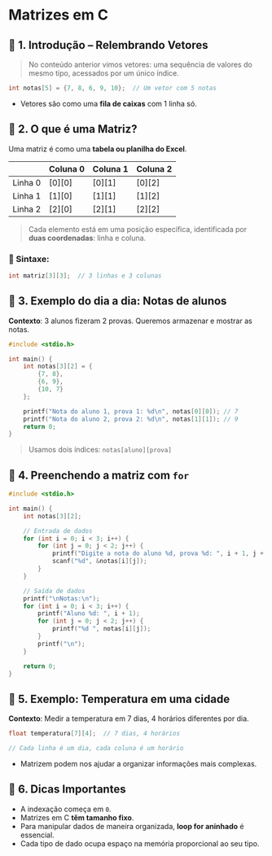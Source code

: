 # **Matrizes em C**

## 📌 1. Introdução – Relembrando Vetores

> No conteúdo anterior vimos vetores: uma sequência de valores do mesmo tipo, acessados por um único índice.

```c
int notas[5] = {7, 8, 6, 9, 10};  // Um vetor com 5 notas
```

- Vetores são como uma **fila de caixas** com 1 linha só.

## 📌 2. O que é uma Matriz?

Uma matriz é como uma **tabela ou planilha do Excel**.

|        | Coluna 0 | Coluna 1 | Coluna 2 |
|--------|----------|----------|----------|
| Linha 0|   [0][0] |  [0][1]  |  [0][2]  |
| Linha 1|   [1][0] |  [1][1]  |  [1][2]  |
| Linha 2|   [2][0] |  [2][1]  |  [2][2]  |

> Cada elemento está em uma posição específica, identificada por **duas coordenadas**: linha e coluna.

### 📌 Sintaxe:

```c
int matriz[3][3];  // 3 linhas e 3 colunas
```

## 📌 3. Exemplo do dia a dia: Notas de alunos

**Contexto**: 3 alunos fizeram 2 provas. Queremos armazenar e mostrar as notas.

```c
#include <stdio.h>

int main() {
    int notas[3][2] = {
        {7, 8},
        {6, 9},
        {10, 7}
    };

    printf("Nota do aluno 1, prova 1: %d\n", notas[0][0]); // 7
    printf("Nota do aluno 2, prova 2: %d\n", notas[1][1]); // 9
    return 0;
}
```

> Usamos dois índices: `notas[aluno][prova]`

## 📌 4. Preenchendo a matriz com `for`

```c
#include <stdio.h>

int main() {
    int notas[3][2];

    // Entrada de dados
    for (int i = 0; i < 3; i++) {
        for (int j = 0; j < 2; j++) {
            printf("Digite a nota do aluno %d, prova %d: ", i + 1, j + 1);
            scanf("%d", &notas[i][j]);
        }
    }

    // Saída de dados
    printf("\nNotas:\n");
    for (int i = 0; i < 3; i++) {
        printf("Aluno %d: ", i + 1);
        for (int j = 0; j < 2; j++) {
            printf("%d ", notas[i][j]);
        }
        printf("\n");
    }

    return 0;
}
```

## 📌 5. Exemplo: Temperatura em uma cidade

**Contexto**: Medir a temperatura em 7 dias, 4 horários diferentes por dia.

```c
float temperatura[7][4];  // 7 dias, 4 horários

// Cada linha é um dia, cada coluna é um horário
```

- Matrizem podem nos ajudar a organizar informações mais complexas.

## 📌 6. Dicas Importantes

- A indexação começa em `0`.
- Matrizes em C **têm tamanho fixo**.
- Para manipular dados de maneira organizada, **loop for aninhado** é essencial.
- Cada tipo de dado ocupa espaço na memória proporcional ao seu tipo.
